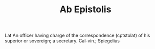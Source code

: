 ---
title: Ab Epistolis
letter: A
permalink: "/definitions/ab-epistolis.html"
body: Lat An officer having charge of the correspondence (cptstolat) of his superior
  or sovereign; a secretary. Cal-vin.; Spiegelius
published_at: '2018-07-07'
source: Black's Law Dictionary
layout: post
---